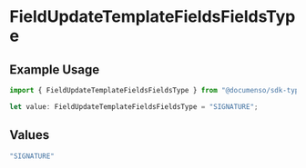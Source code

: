 # FieldUpdateTemplateFieldsFieldsType

## Example Usage

```typescript
import { FieldUpdateTemplateFieldsFieldsType } from "@documenso/sdk-typescript/models/operations";

let value: FieldUpdateTemplateFieldsFieldsType = "SIGNATURE";
```

## Values

```typescript
"SIGNATURE"
```